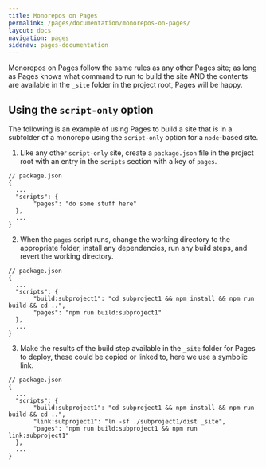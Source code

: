 ```yaml
---
title: Monorepos on Pages
permalink: /pages/documentation/monorepos-on-pages/
layout: docs
navigation: pages
sidenav: pages-documentation
---
```



Monorepos on Pages follow the same rules as any other Pages site; as long as Pages knows what command to run to build the site AND the contents are available in the `_site` folder in the project root, Pages will be happy.

## Using the `script-only` option

The following is an example of using Pages to build a site that is in a subfolder of a monorepo using the `script-only` option for a `node`-based site.

1. Like any other `script-only` site, create a `package.json` file in the project root with an entry in the `scripts` section with a key of `pages`.
```
// package.json
{
  ...
  "scripts": {
       "pages": "do some stuff here"
  },
  ...
}
```

2. When the `pages` script runs, change the working directory to the appropriate folder, install any dependencies, run any build steps, and revert the working directory.
```
// package.json
{
  ...
  "scripts": {
       "build:subproject1": "cd subproject1 && npm install && npm run build && cd ..",
       "pages": "npm run build:subproject1"
  },
  ...
}
```

3. Make the results of the build step available in the `_site` folder for Pages to deploy, these could be copied or linked to, here we use a symbolic link.
```
// package.json
{
  ...
  "scripts": {
       "build:subproject1": "cd subproject1 && npm install && npm run build && cd ..",
       "link:subproject1": "ln -sf ./subproject1/dist _site",
       "pages": "npm run build:subproject1 && npm run link:subproject1"
  },
  ...
}
```
